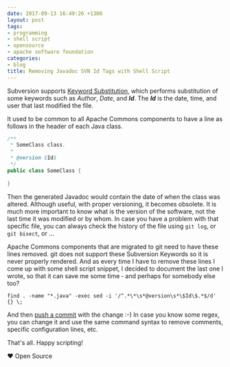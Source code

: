 ```yaml
---
date: 2017-09-13 16:49:26 +1300
layout: post
tags:
- programming
- shell script
- opensource
- apache software foundation
categories:
- blog
title: Removing Javadoc SVN Id Tags with Shell Script
---
```


Subversion supports [Keyword Substitution](http://svnbook.red-bean.com/en/1.4/svn.advanced.props.special.keywords.html), which performs substitution of some keywords such as _Author_, _Date_, and **_Id_**. The **_Id_** is the date, time, and user that last modified the file.

It used to be common to all Apache Commons components to have a line as follows in the header of each Java class.

```java
/**
 * SomeClass class.
 *
 * @version $Id$
 */
public class SomeClass {
    
}
```

Then the generated Javadoc would contain the date of when the class was altered. Although useful, with proper versioning, it becomes obsolete. It is much more important to know what is the version of the software, not the last time it was modified or by whom. In case you have a problem with that specific file, you can always check the history of the file using `git log`, or `git bisect`, or &hellip;

Apache Commons components that are migrated to git need to have these lines removed. git does not support these Subversion Keywords so it is never properly rendered. And as every time I have to remove these lines I come up with some shell script snippet, I decided to document the last one I wrote, so that it can save me some time &dash; and perhaps for somebody else too?

```shell
find . -name "*.java" -exec sed -i '/^.*\*\s*@version\s*\$Id\$.*$/d' {} \;
```

And then [push a commit](https://github.com/apache/commons-collections/commit/29d2e93966e7fb99a888a58ab43480e485dcdfc6) with the change :-) In case you know some regex, you can change it and use the same command syntax to remove comments, specific configuration lines, etc.

That's all. Happy scripting!

&hearts; Open Source
